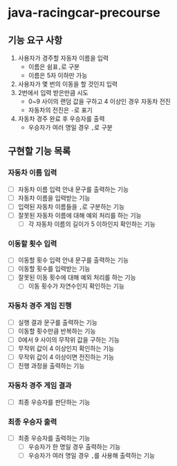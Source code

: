 # java-racingcar-precourse

## 기능 요구 사항
1. 사용자가 경주할 자동차 이름을 입력
   - 이름은 쉼표`,`로 구분
   - 이름은 5자 이하만 가능
2. 사용자가 몇 번의 이동을 할 것인지 입력
3. 2번에서 입력 받은만큼 시도
   - 0~9 사이의 랜덤 값을 구하고 4 이상인 경우 자동차 전진
   - 자동차의 전진은 `-`로 표기
4. 자동차 경주 완료 후 우승자를 출력
   - 우승자가 여러 명일 경우 `,`로 구분

## 구현할 기능 목록
### 자동차 이름 입력
- [ ] 자동차 이름 입력 안내 문구를 출력하는 기능
- [ ] 자동차 이름을 입력받는 기능
- [ ] 입력된 자동차 이름들을 `,`로 구분하는 기능
- [ ] 잘못된 자동차 이름에 대해 예외 처리를 하는 기능
  - [ ] 각 자동차 이름의 길이가 5 이하인지 확인하는 기능

### 이동할 횟수 입력
- [ ] 이동할 횟수 입력 안내 문구를 출력하는 기능
- [ ] 이동할 횟수를 입력받는 기능
- [ ] 잘못된 이동 횟수에 대해 예외 처리를 하는 기능
  - [ ] 이동 횟수가 자연수인지 확인하는 기능

### 자동차 경주 게임 진행
- [ ] 실행 결과 문구를 출력하는 기능
- [ ] 이동할 횟수만큼 반복하는 기능
- [ ] 0에서 9 사이의 무작위 값을 구하는 기능
- [ ] 무작위 값이 4 이상인지 확인하는 기능
- [ ] 무작위 값이 4 이상이면 전진하는 기능
- [ ] 진행 과정을 출력하는 기능

### 자동차 경주 게임 결과
- [ ] 최종 우승자를 판단하는 기능

### 최종 우승자 출력
- [ ] 최종 우승자를 출력하는 기능
  - [ ] 우승자가 한 명일 경우 출력하는 기능
  - [ ] 우승자가 여러 명일 경우 `,`를 사용해 출력하는 기능
